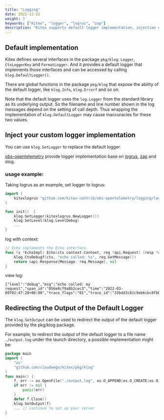 ```yaml
---
title: "Logging"
date: 2022-12-22
weight: 3
keywords: ["Kitex", "logger", "logrus", "zap"]
description: "Kitex supports default logger implementation, injection of custom loggers and redirection of default logger output."
---
```


## Default implementation

Kitex defines several interfaces in the package `pkg/klog`: `Logger`, `CtxLoggerKey` and `FormatLogger`. And it provides a default logger that implements those interfaces and can be accessed by calling `klog.DefaultLogger()`.

There are global functions in the package `pkg/klog` that expose the ability of the default logger, like `klog.Info`, `klog.Errorf` and so on.

Note that the default logger uses the `log.Logger` from the standard library as its underlying output. So the filename and line number shown in the log messages depend on the setting of call depth. Thus wrapping the implementation of `klog.DefaultLogger` may cause inaccuracies for these two values.

## Inject your custom logger implementation

You can use `klog.SetLogger` to replace the default logger.

[obs-opentelemetry](https://github.com/kitex-contrib/obs-opentelemetry) provide logger implementation base on [logrus](https://github.com/sirupsen/logrus), [zap](https://github.com/uber-go/zap) and slog.

### usage example:

Taking logrus as an example, set logger to logrus:

```go
import (
    kitexlogrus "github.com/kitex-contrib/obs-opentelemetry/logging/logrus"
)

func init()  {
    klog.SetLogger(kitexlogrus.NewLogger())
    klog.SetLevel(klog.LevelDebug)
	...
}
```

log with context:

```go
// Echo implements the Echo interface.
func (s *EchoImpl) Echo(ctx context.Context, req *api.Request) (resp *api.Response, err error) {
	klog.CtxDebugf(ctx, "echo called: %s", req.GetMessage())
	return &api.Response{Message: req.Message}, nil
}
```

view log:

```context
{"level":"debug","msg":"echo called: my request","span_id":"056e0cf9a8b2cec3","time":"2022-03-09T02:47:28+08:00","trace_flags":"01","trace_id":"33bdd3c81c9eb6cbc0fbb59c57ce088b"}
```

## Redirecting the Output of the Default Logger

The `klog.SetOutput` can be used to redirect the output of the default logger provided by the pkg/klog package.

For example, to redirect the output of the default logger to a file name `./output.log` under the launch directory, a possible implementation might be:

```go
package main
import (
    "os"
    "github.com/cloudwego/kitex/pkg/klog"
)
func main() {
    f, err := os.OpenFile("./output.log", os.O_APPEND|os.O_CREATE|os.O_WRONLY, 0644)
    if err != nil {
    	panic(err)
    }
    defer f.Close()
    klog.SetOutput(f)
    ... // continue to set up your server
}
```
